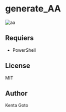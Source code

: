 # generate_AA

![aa](https://github.com/KentaGoto/generate_AA/assets/10069642/ab397394-4c6b-4c18-bc7c-bb928ad9a144)

## Requiers
- PowerShell

## License
MIT

## Author
Kenta Goto
